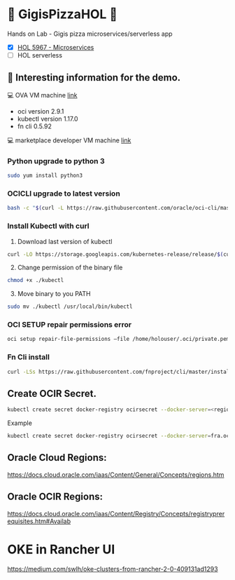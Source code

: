 # :pizza: GigisPizzaHOL :pizza:
Hands on Lab - Gigis pizza microservices/serverless app

- [x] [HOL 5967 - Microservices](https://github.com/oraclespainpresales/GigisPizzaHOL/blob/master/hol5967_userguide.md)
- [ ] HOL serverless

## :notebook: Interesting information for the demo.

:computer: OVA VM machine [link](https://objectstorage.eu-frankfurt-1.oraclecloud.com/p/smpE_ekRW19rd4H31B4fPspIqXxRm-iSuaQ9kOc8_K8/n/wedoinfra/b/DevCS_Clone_WedoDevops/o/HOL5967-OOW2019%20OVAHOL5967-OOW2019.ova "ova hol")
- oci version 2.9.1
- kubectl version 1.17.0
- fn cli 0.5.92

:computer: marketplace developer VM machine [link](https://github.com/oraclespainpresales/GigisPizzaHOL/blob/master/devmachine-marketplace.md)

### Python upgrade to python 3
```sh
sudo yum install python3
```
### OCICLI upgrade to latest version
```sh
bash -c "$(curl -L https://raw.githubusercontent.com/oracle/oci-cli/master/scripts/install/install.sh)"
```
### Install Kubectl with curl
1. Download last version of kubectl
```sh
curl -LO https://storage.googleapis.com/kubernetes-release/release/$(curl -s https://storage.googleapis.com/kubernetes-release/release/stable.txt)/bin/linux/amd64/kubectl
```
2. Change permission of the binary file
```sh
chmod +x ./kubectl
```
3. Move binary to you PATH
```sh
sudo mv ./kubectl /usr/local/bin/kubectl
```
### OCI SETUP repair permissions error
```sh
oci setup repair-file-permissions –file /home/holouser/.oci/private.pem
```
### Fn Cli install
```sh
curl -LSs https://raw.githubusercontent.com/fnproject/cli/master/install | sh
```
## Create OCIR Secret.
```sh
kubectl create secret docker-registry ocirsecret --docker-server=<region>.ocir.io --docker-username='<tenant_storage_namespace>/<your_user>' --docker-password='<your_auth_token>' --docker-email='<your_email>'
```
Example
```sh
kubectl create secret docker-registry ocirsecret --docker-server=fra.ocir.io --docker-username='wedoinfra/wedo.devops' --docker-password='xxxxxxxxxxxxx' --docker-email='test.email@oracle.com'
```
## Oracle Cloud Regions:
https://docs.cloud.oracle.com/iaas/Content/General/Concepts/regions.htm

## Oracle OCIR Regions:
https://docs.cloud.oracle.com/iaas/Content/Registry/Concepts/registryprerequisites.htm#Availab

# OKE in Rancher UI

https://medium.com/swlh/oke-clusters-from-rancher-2-0-409131ad1293
